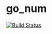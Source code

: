# go_num
[![Build Status](https://travis-ci.org/x3medima17/go_num.svg?branch=master)](https://travis-ci.org/x3medima17/go_num)